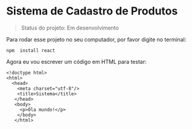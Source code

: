 # Sistema de Cadastro de Produtos

> Status do projeto: Em desenvolvimento

Para rodar esse projeto no seu computador, por favor digite no terminal:

```
npm  install react
```

Agora eu vou escrever um código em HTML para testar:

```
<!doctype html>
<html>
  <head>
    <meta charset="utf-8"/>
    <title>Sistema</title>
   </head>
   <body>
     <p>Óla mundo!</p>
    </body>
   </html>
   ```
   
